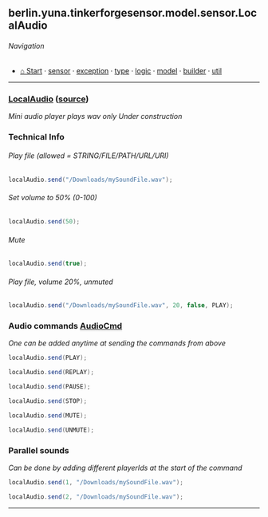 ## berlin.yuna.tinkerforgesensor.model.sensor.LocalAudio
###### Navigation
* [⌂ Start](https://github.com/YunaBraska/tinkerforge-sensor/blob/master/readmeDoc/README.md) · [sensor](https://github.com/YunaBraska/tinkerforge-sensor/blob/master/readmeDoc/berlin/yuna/tinkerforgesensor/model/sensor/README.md) · [exception](https://github.com/YunaBraska/tinkerforge-sensor/blob/master/readmeDoc/berlin/yuna/tinkerforgesensor/model/exception/README.md) · [type](https://github.com/YunaBraska/tinkerforge-sensor/blob/master/readmeDoc/berlin/yuna/tinkerforgesensor/model/type/README.md) · [logic](https://github.com/YunaBraska/tinkerforge-sensor/blob/master/readmeDoc/berlin/yuna/tinkerforgesensor/logic/README.md) · [model](https://github.com/YunaBraska/tinkerforge-sensor/blob/master/readmeDoc/berlin/yuna/tinkerforgesensor/model/README.md) · [builder](https://github.com/YunaBraska/tinkerforge-sensor/blob/master/readmeDoc/berlin/yuna/tinkerforgesensor/model/builder/README.md) · [util](https://github.com/YunaBraska/tinkerforge-sensor/blob/master/readmeDoc/berlin/yuna/tinkerforgesensor/util/README.md)

---
### [LocalAudio](https://github.com/YunaBraska/tinkerforge-sensor/blob/master/readmeDoc/berlin/yuna/tinkerforgesensor/model/sensor/LocalAudio.md) ([source](https://github.com/YunaBraska/tinkerforge-sensor/blob/master/src/main/java/berlin/yuna/tinkerforgesensor/model/sensor/LocalAudio.java))

 *Mini audio player plays wav only*
 *Under construction*
 
### Technical Info
 
###### Play file (allowed = STRING/FILE/PATH/URL/URI)
 
```java
localAudio.send("/Downloads/mySoundFile.wav");
```
 
###### Set volume to 50% (0-100)
 
```java
localAudio.send(50);
```
 
###### Mute
 
```java
localAudio.send(true);
```
 
###### Play file, volume 20%, unmuted
 
```java
localAudio.send("/Downloads/mySoundFile.wav", 20, false, PLAY);
```
 
### Audio commands [AudioCmd](https://github.com/YunaBraska/tinkerforge-sensor/blob/master/src/main/java/berlin/yuna/tinkerforgesensor/model/AudioCmd.java)
 *One can be added anytime at sending the commands from above*
 
```java
localAudio.send(PLAY);
```
 
```java
localAudio.send(REPLAY);
```
 
```java
localAudio.send(PAUSE);
```
 
```java
localAudio.send(STOP);
```
 
```java
localAudio.send(MUTE);
```
 
```java
localAudio.send(UNMUTE);
```
 
### Parallel sounds
 *Can be done by adding different playerIds at the start of the command*
 
```java
localAudio.send(1, "/Downloads/mySoundFile.wav");
```
 
```java
localAudio.send(2, "/Downloads/mySoundFile.wav");
```

--- 
